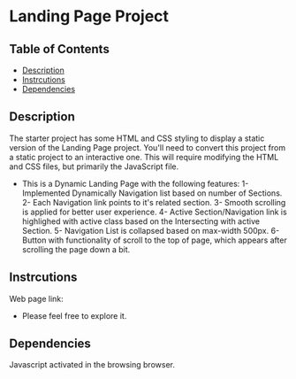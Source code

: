 # Landing Page Project

## Table of Contents

- [Description](#Description)
- [Instrcutions](#Instrcutions)
- [Dependencies](#Dependencies)

## Description

The starter project has some HTML and CSS styling to display a static version of the Landing Page project. You'll need to convert this project from a static project to an interactive one. This will require modifying the HTML and CSS files, but primarily the JavaScript file.

- This is a Dynamic Landing Page with the following features:
  1- Implemented Dynamically Navigation list based on number of Sections.
  2- Each Navigation link points to it's related section.
  3- Smooth scrolling is applied for better user experience.
  4- Active Section/Navigation link is highlighed with active class based on the Intersecting with active Section.
  5- Navigation List is collapsed based on max-width 500px.
  6- Button with functionality of scroll to the top of page, which appears after scrolling the page down a bit.

## Instrcutions

Web page link:

- Please feel free to explore it.

## Dependencies

Javascript activated in the browsing browser.
